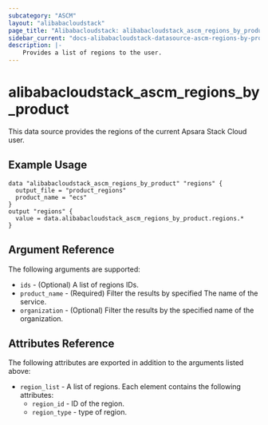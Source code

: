 ```yaml
---
subcategory: "ASCM"
layout: "alibabacloudstack"
page_title: "Alibabacloudstack: alibabacloudstack_ascm_regions_by_product"
sidebar_current: "docs-alibabacloudstack-datasource-ascm-regions-by-product"
description: |-
    Provides a list of regions to the user.
---
```


# alibabacloudstack_ascm_regions_by_product

This data source provides the regions of the current Apsara Stack Cloud user.

## Example Usage

```
data "alibabacloudstack_ascm_regions_by_product" "regions" {
  output_file = "product_regions"
  product_name = "ecs"
}
output "regions" {
  value = data.alibabacloudstack_ascm_regions_by_product.regions.*
}
```

## Argument Reference

The following arguments are supported:

* `ids` - (Optional) A list of regions IDs.
* `product_name` - (Required) Filter the results by specified The name of the service.
* `organization` - (Optional) Filter the results by the specified name of the organization.

## Attributes Reference

The following attributes are exported in addition to the arguments listed above:

* `region_list` - A list of regions. Each element contains the following attributes:
    * `region_id` - ID of the region.
    * `region_type` - type of region.